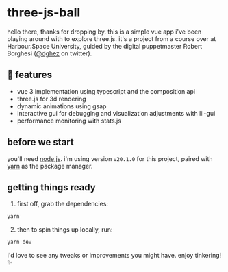 # three-js-ball

hello there, thanks for dropping by. this is a simple vue app i've been playing around with to explore three.js. it's a project from a course over at Harbour.Space University, guided by the digital puppetmaster Robert Borghesi ([@dghez](https://twitter.com/dghez_) on twitter).

## 🚀 features

- vue 3 implementation using typescript and the composition api
- three.js for 3d rendering
- dynamic animations using gsap
- interactive gui for debugging and visualization adjustments with lil-gui
- performance monitoring with stats.js

## before we start

you'll need [node.js](https://nodejs.org/). i'm using version `v20.1.0` for this project, paired with [yarn](https://yarnpkg.com) as the package manager.

## getting things ready

1. first off, grab the dependencies:

```bash
yarn
```

2. then to spin things up locally, run:

```bash
yarn dev
```

I'd love to see any tweaks or improvements you might have. enjoy tinkering! ✨
